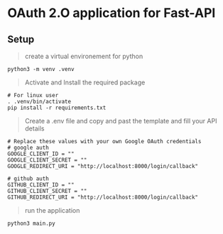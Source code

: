 # OAuth 2.O application for Fast-API

## Setup 

> create a virtual environement for python
```
python3 -m venv .venv
```

> Activate and Install the required package 
```
# For linux user
. .venv/bin/activate
pip install -r requirements.txt
```

> Create a .env file and copy and past the template and fill your API details
```
# Replace these values with your own Google OAuth credentials
# google auth
GOOGLE_CLIENT_ID = ""
GOOGLE_CLIENT_SECRET = ""
GOOGLE_REDIRECT_URI = "http://localhost:8000/login/callback"

# github auth
GITHUB_CLIENT_ID = ""
GITHUB_CLIENT_SECRET = ""
GITHUB_REDIRECT_URI = "http://localhost:8000/login/callback"
```

> run the application
```
python3 main.py
```